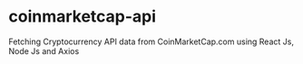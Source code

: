 # coinmarketcap-api
Fetching Cryptocurrency API data from CoinMarketCap.com using React Js, Node Js and Axios
